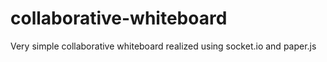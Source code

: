 # collaborative-whiteboard
Very simple collaborative whiteboard realized using socket.io and paper.js
